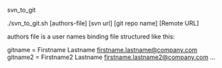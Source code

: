 svn_to_git

 ./svn_to_git.sh [authors-file] [svn url] [git repo name] [Remote URL]

 authors file is a user names binding file structured like this:

 gitname = Firstname Lastname <firstname.lastname@company.com>
 gitname2 = Firstname2 Lastname <firstname.lastname2@company.com>
 ...


